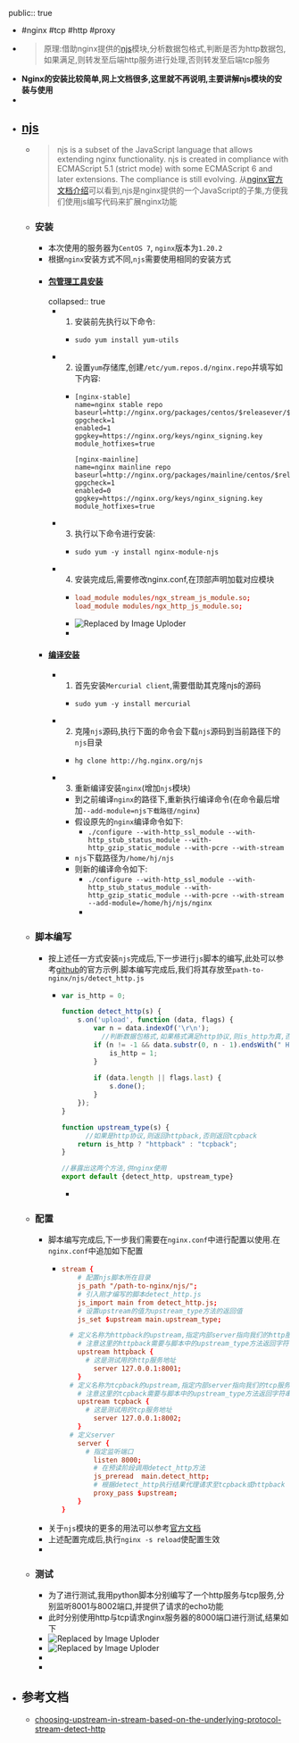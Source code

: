 public:: true

- #nginx #tcp #http #proxy
- > 原理:借助nginx提供的[njs](https://nginx.org/en/docs/njs/install.html)模块,分析数据包格式,判断是否为http数据包,如果满足,则转发至后端http服务进行处理,否则转发至后端tcp服务
- **Nginx的安装比较简单,网上文档很多,这里就不再说明,主要讲解njs模块的安装与使用**
-
- ## [njs](https://nginx.org/en/docs/njs/)
	- > njs is a subset of the JavaScript language that allows extending nginx functionality. njs is created in compliance with ECMAScript 5.1 (strict mode) with some ECMAScript 6 and later extensions. The compliance is still evolving.
	  从[nginx官方文档介绍](https://nginx.org/en/docs/njs/)可以看到,njs是nginx提供的一个JavaScript的子集,方便我们使用js编写代码来扩展nginx功能
	- ### 安装
		- 本次使用的服务器为`CentOS 7`, `nginx`版本为`1.20.2`
		- 根据`nginx`安装方式不同,`njs`需要使用相同的安装方式
		- #### [包管理工具安装](https://nginx.org/en/docs/njs/install.html#install_package)
		  collapsed:: true
			- 1. 安装前先执行以下命令:
				- ```shell
				  sudo yum install yum-utils
				  ```
			- 2. 设置`yum`存储库,创建`/etc/yum.repos.d/nginx.repo`并填写如下内容:
				- ```
				  [nginx-stable]
				  name=nginx stable repo
				  baseurl=http://nginx.org/packages/centos/$releasever/$basearch/
				  gpgcheck=1
				  enabled=1
				  gpgkey=https://nginx.org/keys/nginx_signing.key
				  module_hotfixes=true
				  
				  [nginx-mainline]
				  name=nginx mainline repo
				  baseurl=http://nginx.org/packages/mainline/centos/$releasever/$basearch/
				  gpgcheck=1
				  enabled=0
				  gpgkey=https://nginx.org/keys/nginx_signing.key
				  module_hotfixes=true
				  ```
			- 3. 执行以下命令进行安装:
				- ```shell
				  sudo yum -y install nginx-module-njs
				  ```
			- 4. 安装完成后,需要修改nginx.conf,在顶部声明加载对应模块
				- ```conf
				  load_module modules/ngx_stream_js_module.so;
				  load_module modules/ngx_http_js_module.so;
				  ```
				- ![Replaced by Image Uploder](https://gitee.com/superficial/blogimage/raw/master/img/image_1646985283147_0.png)
				-
		- #### [编译安装](https://nginx.org/en/docs/njs/install.html#install_sources)
			- 1. 首先安装`Mercurial client`,需要借助其克隆njs的源码
				- ```shell
				  sudo yum -y install mercurial
				  ```
			- 2. 克隆`njs`源码,执行下面的命令会下载`njs`源码到当前路径下的`njs`目录
				- ```shell
				  hg clone http://hg.nginx.org/njs
				  ```
			- 3. 重新编译安装`nginx`(增加`njs`模块)
				- 到之前编译`nginx`的路径下,重新执行编译命令(在命令最后增加`--add-module=njs下载路径/nginx`)
				- 假设原先的`nginx`编译命令如下:
					- `./configure --with-http_ssl_module --with-http_stub_status_module --with-http_gzip_static_module --with-pcre --with-stream`
				- `njs`下载路径为`/home/hj/njs`
				- 则新的编译命令如下:
					- `./configure --with-http_ssl_module --with-http_stub_status_module --with-http_gzip_static_module --with-pcre --with-stream --add-module=/home/hj/njs/nginx`
					-
	- ### 脚本编写
		- 按上述任一方式安装`njs`完成后,下一步进行`js`脚本的编写,此处可以参考[github](https://github.com/nginx/njs-examples#choosing-upstream-in-stream-based-on-the-underlying-protocol-stream-detect-http)的官方示例.脚本编写完成后,我们将其存放至`path-to-nginx/njs/detect_http.js`
			- ```js
			  var is_http = 0;
			  
			  function detect_http(s) {
			      s.on('upload', function (data, flags) {
			          var n = data.indexOf('\r\n');
			        	//判断数据包格式,如果格式满足http协议,则is_http为真,否则为假
			          if (n != -1 && data.substr(0, n - 1).endsWith(" HTTP/1.")) {
			              is_http = 1;
			          }
			  		
			          if (data.length || flags.last) {
			              s.done();
			          }
			      });
			  }
			  
			  function upstream_type(s) {
			    	//如果是http协议,则返回httpback,否则返回tcpback
			      return is_http ? "httpback" : "tcpback";
			  }
			  
			  //暴露出这两个方法,供nginx使用
			  export default {detect_http, upstream_type}
			  ```
				-
	- ### 配置
		- 脚本编写完成后,下一步我们需要在`nginx.conf`中进行配置以使用.在`nginx.conf`中追加如下配置
			- ```conf
			  stream {
			      # 配置njs脚本所在目录
			      js_path "/path-to-nginx/njs/";
			      # 引入刚才编写的脚本detect_http.js
			      js_import main from detect_http.js;
			      # 设置upstream的值为upstream_type方法的返回值
			      js_set $upstream main.upstream_type;
			  
			  	# 定义名称为httpback的upstream,指定内部server指向我们的http服务
			      # 注意这里的httpback需要与脚本中的upstream_type方法返回字符串一致
			      upstream httpback {
			      	# 这是测试用的http服务地址
			          server 127.0.0.1:8001;
			      }
			  	# 定义名称为tcpback的upstream,指定内部server指向我们的tcp服务
			      # 注意这里的tcpback需要与脚本中的upstream_type方法返回字符串一致
			      upstream tcpback {
			      	# 这是测试用的tcp服务地址
			          server 127.0.0.1:8002;
			      }
			  	# 定义server
			      server {
			      	# 指定监听端口
			          listen 8000;
			          # 在预读阶段调用detect_http方法
			          js_preread  main.detect_http;
			          # 根据detect_http执行结果代理请求至tcpback或httpback
			          proxy_pass $upstream;
			      }
			  }
			  ```
		- 关于`njs`模块的更多的用法可以参考[官方文档](https://nginx.org/en/docs/njs/)
		- 上述配置完成后,执行`nginx -s reload`使配置生效
		-
	- ### 测试
		- 为了进行测试,我用python脚本分别编写了一个http服务与tcp服务,分别监听8001与8002端口,并提供了请求的echo功能
		- 此时分别使用http与tcp请求nginx服务器的8000端口进行测试,结果如下
		- ![Replaced by Image Uploder](https://gitee.com/superficial/blogimage/raw/master/img/image_1646987347498_0.png)
		- ![Replaced by Image Uploder](https://gitee.com/superficial/blogimage/raw/master/img/image_1646987446342_0.png)
		-
		-
- ## 参考文档
	- [choosing-upstream-in-stream-based-on-the-underlying-protocol-stream-detect-http](https://github.com/nginx/njs-examples#choosing-upstream-in-stream-based-on-the-underlying-protocol-stream-detect-http)
